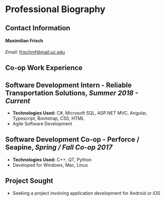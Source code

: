 # Professional Biography

## Contact Information
#### Maximilian Frisch
*Email:* frischmf@mail.uc.edu

## Co-op Work Experience

## Software Development Intern - Reliable Transportation Solutions, *Summer 2018 - Current*
* **Technologies Used:** C#, Microsoft SQL, ASP.NET MVC, Angular, Typescript, Bootstrap, CSS, HTML
* Agile Software Development

## Software Development Co-op - Perforce / Seapine, *Spring / Fall Co-op 2017*
* **Technologies Used:** C++, QT, Python
* Developed for Windows, Mac, Linux

## Project Sought
* Seeking a project involving application development for Android or iOS
